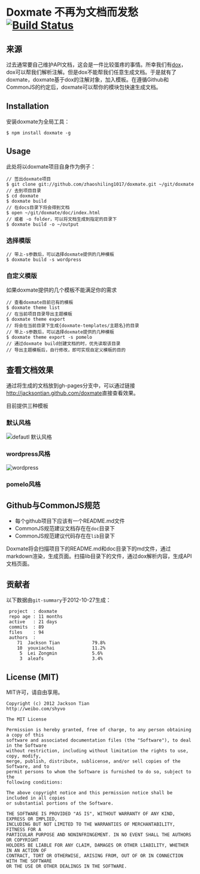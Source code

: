 Doxmate 不再为文档而发愁 [![Build Status](https://travis-ci.org/zhaoshiling1017/doxmate.svg?branch=master)](https://travis-ci.org/zhaoshiling1017/doxmate)
======================
## 来源
过去通常要自己维护API文档，这会是一件比较蛋疼的事情。所幸我们有[dox](https://github.com/visionmedia/dox)，dox可以帮我们解析注解。但是dox不能帮我们任意生成文档。于是就有了doxmate，doxmate基于dox的注解对象，加入模板。在遵循Github和CommonJS的约定后，doxmate可以帮你的模块包快速生成文档。

## Installation
安装doxmate为全局工具：

```
$ npm install doxmate -g
```
## Usage

此处将以doxmate项目自身作为例子：

```
// 签出doxmate项目
$ git clone git://github.com/zhaoshiling1017/doxmate.git ~/git/doxmate
// 去到项目目录
$ cd doxmate
$ doxmate build
// 在docs目录下将会得到文档
$ open ~/git/doxmate/doc/index.html
// 或者 -o folder，可以将文档生成到指定的目录下
$ doxmate build -o ~/output
```

### 选择模版

```
// 带上-s参数后，可以选择doxmate提供的几种模板
$ doxmate build -s wordpress
```

### 自定义模版
如果doxmate提供的几个模板不能满足你的需求

```
// 查看doxmate目前已有的模板
$ doxmate theme list
// 在当前项目目录导出主题模板
$ doxmate theme export
// 将会在当前目录下生成{doxmate-templates/主题名}的目录
// 带上-s参数后，可以选择doxmate提供的几种模板
$ doxmate theme export -s pomelo
// 通过doxmate build创建文档的时，优先读取该目录
// 导出主题模板后，自行修改，即可实现自定义模板的目的
```
## 查看文档效果
通过将生成的文档放到gh-pages分支中，可以通过链接<http://jacksontian.github.com/doxmate>直接查看效果。

目前提供三种模板

### 默认风格
![defautl 默认风格](https://raw.github.com/JacksonTian/doxmate/master/doc/default_style.png)

### wordpress风格
![wordpress](https://raw.github.com/JacksonTian/doxmate/master/doc/wordpress_style.png)

### pomelo风格

## Github与CommonJS规范
- 每个github项目下应该有一个README.md文件
- CommonJS规范建议文档存在在`doc`目录下
- CommonJS规范建议代码存在在`lib`目录下

Doxmate将会扫描项目下的README.md和doc目录下的md文件，通过markdown渲染，生成页面。扫描lib目录下的文件，通过dox解析内容，生成API文档页面。

## 贡献者

以下数据由`git-summary`于2012-10-27生成：

```
 project  : doxmate
 repo age : 11 months
 active   : 21 days
 commits  : 89
 files    : 94
 authors  :
    71  Jackson Tian            79.8%
    10  youxiachai              11.2%
     5  Lei Zongmin             5.6%
     3  aleafs                  3.4%

```

## License (MIT)
MIT许可，请自由享用。

```
Copyright (c) 2012 Jackson Tian
http://weibo.com/shyvo

The MIT License

Permission is hereby granted, free of charge, to any person obtaining a copy of this
software and associated documentation files (the "Software"), to deal in the Software
without restriction, including without limitation the rights to use, copy, modify,
merge, publish, distribute, sublicense, and/or sell copies of the Software, and to
permit persons to whom the Software is furnished to do so, subject to the
following conditions:

The above copyright notice and this permission notice shall be included in all copies
or substantial portions of the Software.

THE SOFTWARE IS PROVIDED "AS IS", WITHOUT WARRANTY OF ANY KIND, EXPRESS OR IMPLIED,
INCLUDING BUT NOT LIMITED TO THE WARRANTIES OF MERCHANTABILITY, FITNESS FOR A
PARTICULAR PURPOSE AND NONINFRINGEMENT. IN NO EVENT SHALL THE AUTHORS OR COPYRIGHT
HOLDERS BE LIABLE FOR ANY CLAIM, DAMAGES OR OTHER LIABILITY, WHETHER IN AN ACTION OF
CONTRACT, TORT OR OTHERWISE, ARISING FROM, OUT OF OR IN CONNECTION WITH THE SOFTWARE
OR THE USE OR OTHER DEALINGS IN THE SOFTWARE.
```
